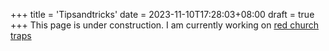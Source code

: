 +++
title = 'Tipsandtricks'
date = 2023-11-10T17:28:03+08:00
draft = true
+++
This page is under construction.
I am currently working on 
<a href="/traps/redchurch">red church traps</a>